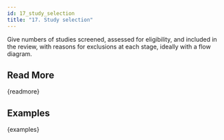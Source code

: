 ```yaml
---
id: 17_study_selection
title: "17. Study selection"
---
```

Give numbers of studies screened, assessed for eligibility, and included in the review, with reasons for exclusions at each stage, ideally with a flow diagram.

## Read More

{readmore}

## Examples

{examples}